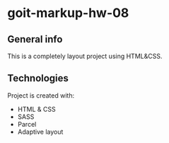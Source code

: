 # goit-markup-hw-08

## General info

This is a completely layout project using HTML&CSS.

## Technologies

Project is created with:

- HTML & CSS
- SASS 
- Parcel
- Adaptive layout 
